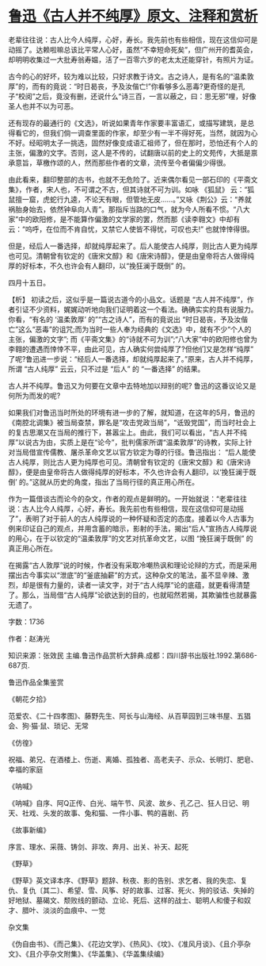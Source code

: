 # [鲁迅《古人并不纯厚》原文、注释和赏析](https://www.vrrw.net/wx/9717.html)

老辈往往说：古人比今人纯厚，心好，寿长。我先前也有些相信，现在这信仰可是动摇了。达赖啦嘛总该比平常人心好，虽然“不幸短命死矣”，但广州开的耆英会，却明明收集过一大批寿翁寿媪，活了一百零六岁的老太太还能穿针，有照片为证。

古今的心的好坏，较为难以比较，只好求教于诗文。古之诗人，是有名的“温柔敦厚”的，而有的竟说：“时日曷丧，予及汝偕亡!”你看够多么恶毒?更奇怪的是孔子“校阅”之后，竟没有删，还说什么“诗三百，一言以蔽之，曰：思无邪”哩，好像圣人也并不以为可恶。

还有现存的最通行的《文选》，听说如果青年作家要丰富语汇，或描写建筑，是总得看它的，但我们倘一调查里面的作家，却至少有一半不得好死，当然，就因为心不好。经昭明太子一挑选，固然好像变成语汇祖师了，但在那时，恐怕还有个人的主张，偏激的文字。否则，这人是不传的，试翻唐以前的史上的文苑传，大抵是禀承意旨，草檄作颂的人，然而那些作者的文章，流传至今者偏偏少得很。

由此看来，翻印整部的古书，也就不无危险了。近来偶尔看见一部石印的《平斋文集》，作者，宋人也，不可谓之不古，但其诗就不可为训。如咏 《狐鼠》 云：“狐鼠擅一窟，虎蛇行九逵，不论天有眼，但管地无皮……。”又咏《荆公》云：“养就祸胎身始去，依然钟阜向人青”。那指斥当路的口气，就为今人所看不惯。“八大家”中的欧阳修，是不能算作偏激的文学家的罢，然而那《读李翱文》中却有云：“呜呼，在位而不肯自忧，又禁它人使皆不得忧，可叹也夫!” 也就悻悻得很。

但是，经后人一番选择，却就纯厚起来了。后人能使古人纯厚，则比古人更为纯厚也可见。清朝曾有钦定的《唐宋文醇》和《唐宋诗醇》，便是由皇帝将古人做得纯厚的好标本，不久也许会有人翻印，以“挽狂澜于既倒” 的。

四月十五日。



【析】 初读之后，这似乎是一篇说古道今的小品文。话题是 “古人并不纯厚”，作者引证不少资料，娓娓动听地向我们证明着这一个看法。确确实实的具有说服力。你看，“有名的 ‘温柔敦厚’ 的”“古之诗人”，而有的竟说出 “时日曷丧，予及汝偕亡”这么“恶毒”的诅咒;而为当时一些人奉为经典的《文选》中，就有不少“个人的主张，偏激的文字”; 而《平斋文集》的“诗就不可为训”;“八大家”中的欧阳修也曾为李翱的遭遇而悻悻不平，由此可见，古人确实何尝纯厚了?但他们又是怎样“纯厚” 了呢?鲁迅进一步说：“经后人一番选择，却就纯厚起来了。”原来，古人并不纯厚，所谓 “古人纯厚” 云云，只不过是 “后人” 的 “一番选择” 的结果。

古人并不纯厚。鲁迅又为何要在文章中去特地加以辩别的呢? 鲁迅的这番议论又是何所为而发的呢?

如果我们对鲁迅当时所处的环境有进一步的了解，就知道，在这年的5月，鲁迅的《南腔北调集》被当局查禁，罪名是“攻击党政当局”，“诋毁党国”，而当时社会上的复古思潮又在当局的推行下，甚嚣尘上。由此，我们可以看出，“古人并不纯厚”以说古为由，实质上是在“论今”，批判儒家所谓“温柔敦厚”的诗教，实际上针对当局借宣传儒教、屠杀革命文艺以官方钦定为尊的行径。鲁迅指出： “后人能使古人纯厚，则比古人更为纯厚也可见。清朝曾有钦定的《唐宋文醇》和《唐宋诗醇》，便是由皇帝将古人做得纯厚的好标本，不久也许会有人翻印，以‘挽狂澜于既倒’ 的。”这就从历史的角度，指出了当局行径的真正用心所在。

作为一篇借谈古而论今的杂文，作者的观点是鲜明的。一开始就说：“老辈往往说：古人比今人纯厚，心好，寿长。我先前也有些相信，现在这信仰可是动摇了”，表明了对于前人的古人纯厚说的一种怀疑和否定的态度。接着以今人古事为例来印证自己的观点，并用含蓄的暗示，影射的手法，揭出“后人”宣扬古人纯厚说的用心，在于以钦定的“温柔敦厚”的文艺对抗革命文艺，以图 “挽狂澜于既倒” 的真正用心所在。

在揭露“古人敦厚”说的时候，作者没有采取冷嘲热讽和理论论辩的方式，而是采用摆出古今事实以“泄底”的“釜底抽薪”的方式，这种杂文的笔法，虽不显辛辣、激烈，却是很有力量的，读者一读文字，对于“古人纯厚”论的底蕴，就更看得清楚了。那么，当局借“古人纯厚”论欲达到的目的，也就昭然若揭，其欺骗性也就暴露无遗了。

字数：1736

作者：赵涛光

知识来源：张效民 主编.鲁迅作品赏析大辞典.成都：四川辞书出版社.1992.第686-687页.

鲁迅作品全集鉴赏

《朝花夕拾》

范爱农、《二十四孝图》、藤野先生、阿长与山海经、从百草园到三味书屋、五猖会、狗·猫·鼠、琐记、无常

《仿徨》

祝福、弟兄、在酒楼上、伤逝、离婚、孤独者、高老夫子、示众、长明灯、肥皂、幸福的家庭

《呐喊》

《呐喊》自序、阿Q正传、白光、端午节、风波、故乡、孔乙己、狂人日记、明天、社戏、头发的故事、兔和猫、一件小事、鸭的喜剧、药

《故事新编》

序言、理水、采薇、铸剑、非攻、奔月、出关、补天、起死

《野草》

《野草》英文译本序、《野草》题辞、秋夜、影的告别、求乞者、我的失恋、复仇、复仇〔其二〕、希望、雪、风筝、好的故事、过客、死火、狗的驳诘、失掉的好地狱、墓碣文、颓败线的颤动、立论、死后、这样的战士、聪明人和傻子和奴才、腊叶、淡淡的血痕中、一觉

杂文集

《伪自由书》、《而己集》、《花边文学》、《热风》、《坟》、《准风月谈》、《且介亭杂文》、《且介亭杂文附集》、《华盖集》、《华盖集续编》

